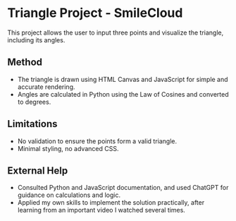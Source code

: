 # Triangle Project - SmileCloud

This project allows the user to input three points and visualize the triangle, including its angles.

## Method
- The triangle is drawn using HTML Canvas and JavaScript for simple and accurate rendering.
- Angles are calculated in Python using the Law of Cosines and converted to degrees.

## Limitations
- No validation to ensure the points form a valid triangle.
- Minimal styling, no advanced CSS.

## External Help
- Consulted Python and JavaScript documentation, and used ChatGPT for guidance on calculations and logic.
- Applied my own skills to implement the solution practically, after learning from an important video I watched several times.
